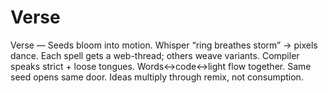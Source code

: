# Verse
Verse — Seeds bloom into motion. Whisper “ring breathes storm” → pixels dance. Each spell gets a web-thread; others weave variants. Compiler speaks strict + loose tongues. Words↔code↔light flow together. Same seed opens same door. Ideas multiply through remix, not consumption.
